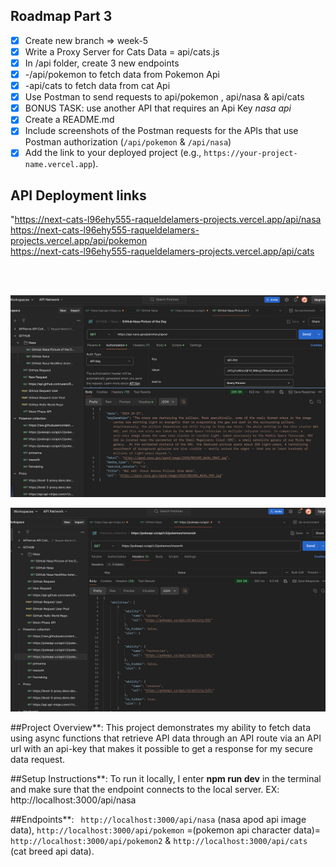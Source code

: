 ## Roadmap Part 3

- [x] Create new branch => week-5
- [x] Write a Proxy Server for Cats Data = api/cats.js
- [x] In /api folder, create 3 new endpoints
- [x] -/api/pokemon to fetch data from Pokemon Api
- [x] -api/cats to fetch data from cat Api
- [x] Use Postman to send requests to api/pokemon , api/nasa & api/cats
- [x] BONUS TASK: use another API that requires an Api Key *nasa api*
- [x] Create a README.md
- [x] Include screenshots of the Postman requests for the APIs that use Postman authorization  (`/api/pokemon` & `/api/nasa`)
- [x] Add the link to your deployed project (e.g., `https://your-project-name.vercel.app`).
## API Deployment links

"https://next-cats-l96ehy555-raqueldelamers-projects.vercel.app/api/nasa <br />
https://next-cats-l96ehy555-raqueldelamers-projects.vercel.app/api/pokemon <br />
https://next-cats-l96ehy555-raqueldelamers-projects.vercel.app/api/cats <br />


<br>
<br>

![alt text](../../../public/imgs/nasa-api.jpg) <br />

![alt text](../../../public/imgs/pokemon-api.jpg) <br />

##Project Overview**: This project demonstrates my ability to fetch data using async functions that retrieve API data through an API route via an API url with an api-key that makes it possible to get a response for my secure data request.<br />

##Setup Instructions**: To run it locally, I enter **npm run dev** in the terminal and make sure that the endpoint connects to the local server. EX: http://localhost:3000/api/nasa<br />

##Endpoints**: ` http://localhost:3000/api/nasa` (nasa apod api image data), `http://localhost:3000/api/pokemon` =(pokemon api character data)= `http://localhost:3000/api/pokemon2` & `http://localhost:3000/api/cats` (cat breed api data).<br />

